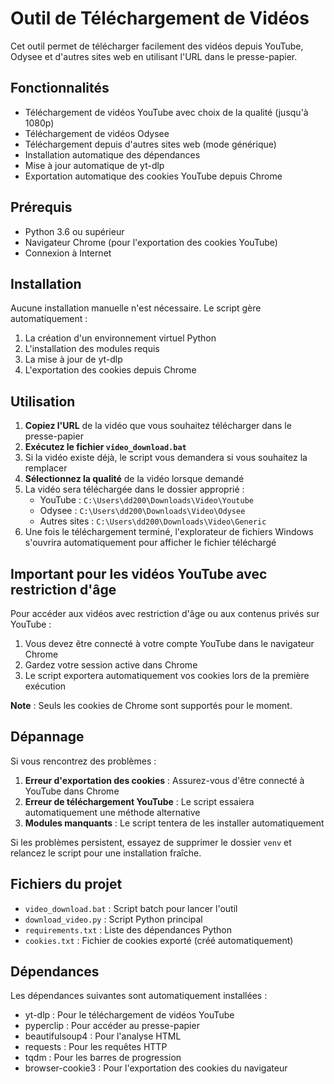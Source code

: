 # Outil de Téléchargement de Vidéos

Cet outil permet de télécharger facilement des vidéos depuis YouTube, Odysee et d'autres sites web en utilisant l'URL dans le presse-papier.

## Fonctionnalités

- Téléchargement de vidéos YouTube avec choix de la qualité (jusqu'à 1080p)
- Téléchargement de vidéos Odysee
- Téléchargement depuis d'autres sites web (mode générique)
- Installation automatique des dépendances
- Mise à jour automatique de yt-dlp
- Exportation automatique des cookies YouTube depuis Chrome

## Prérequis

- Python 3.6 ou supérieur
- Navigateur Chrome (pour l'exportation des cookies YouTube)
- Connexion à Internet

## Installation

Aucune installation manuelle n'est nécessaire. Le script gère automatiquement :

1. La création d'un environnement virtuel Python
2. L'installation des modules requis
3. La mise à jour de yt-dlp
4. L'exportation des cookies depuis Chrome

## Utilisation

1. **Copiez l'URL** de la vidéo que vous souhaitez télécharger dans le presse-papier
2. **Exécutez le fichier `video_download.bat`**
3. Si la vidéo existe déjà, le script vous demandera si vous souhaitez la remplacer
4. **Sélectionnez la qualité** de la vidéo lorsque demandé
5. La vidéo sera téléchargée dans le dossier approprié :
   - YouTube : `C:\Users\dd200\Downloads\Video\Youtube`
   - Odysee : `C:\Users\dd200\Downloads\Video\Odysee`
   - Autres sites : `C:\Users\dd200\Downloads\Video\Generic`
6. Une fois le téléchargement terminé, l'explorateur de fichiers Windows s'ouvrira automatiquement pour afficher le fichier téléchargé

## Important pour les vidéos YouTube avec restriction d'âge

Pour accéder aux vidéos avec restriction d'âge ou aux contenus privés sur YouTube :

1. Vous devez être connecté à votre compte YouTube dans le navigateur Chrome
2. Gardez votre session active dans Chrome
3. Le script exportera automatiquement vos cookies lors de la première exécution

**Note** : Seuls les cookies de Chrome sont supportés pour le moment.

## Dépannage

Si vous rencontrez des problèmes :

1. **Erreur d'exportation des cookies** : Assurez-vous d'être connecté à YouTube dans Chrome
2. **Erreur de téléchargement YouTube** : Le script essaiera automatiquement une méthode alternative
3. **Modules manquants** : Le script tentera de les installer automatiquement

Si les problèmes persistent, essayez de supprimer le dossier `venv` et relancez le script pour une installation fraîche.

## Fichiers du projet

- `video_download.bat` : Script batch pour lancer l'outil
- `download_video.py` : Script Python principal
- `requirements.txt` : Liste des dépendances Python
- `cookies.txt` : Fichier de cookies exporté (créé automatiquement)

## Dépendances

Les dépendances suivantes sont automatiquement installées :

- yt-dlp : Pour le téléchargement de vidéos YouTube
- pyperclip : Pour accéder au presse-papier
- beautifulsoup4 : Pour l'analyse HTML
- requests : Pour les requêtes HTTP
- tqdm : Pour les barres de progression
- browser-cookie3 : Pour l'exportation des cookies du navigateur